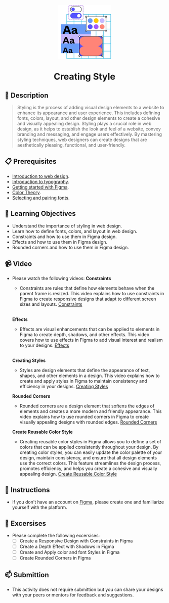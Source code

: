 <div align="center">
    <img src="../images/design_features.webp" alt="Logo" height="170" align="center">
    <h1 align="center">Creating Style</h1>
</div>

## 📝 Description
> Styling is the process of adding visual design elements to a website to enhance its appearance and user experience. This includes defining fonts, colors, layout, and other design elements to create a cohesive and visually appealing design. Styling plays a crucial role in web design, as it helps to establish the look and feel of a website, convey branding and messaging, and engage users effectively. By mastering styling techniques, web designers can create designs that are aesthetically pleasing, functional, and user-friendly.

## 📋 Prerequisites
- [Introduction to web design](./01_web-design-concepts.md).
- [Introduction to typography](./02_typography.md).
- [Getting started with Figma](./03_getting_started_with_Figma.md).
- [Color Theory](./04_color_theory.md).
- [Selecting and pairing fonts](./05_fonts_and_colors.md).

## 🎯 Learning Objectives
- Understand the importance of styling in web design.
- Learn how to define fonts, colors, and layout in web design.
- Constraints and how to use them in Figma design.
- Effects and how to use them in Figma design.
- Rounded corners and how to use them in Figma design.

## 📹 Video

- Please watch the following videos:
    **Constraints**
    - Constraints are rules that define how elements behave when the parent frame is resized. This video explains how to use constraints in Figma to create responsive designs that adapt to different screen sizes and layouts.
    <a href="https://www.youtube.com/watch?v=LHY9cm_2zwU&list=PLXDU_eVOJTx6zk5MDarIs0asNoZqlRG23&index=4" target="_blank">Constraints</a>

    <br>

    **Effects**
    - Effects are visual enhancements that can be applied to elements in Figma to create depth, shadows, and other effects. This video covers how to use effects in Figma to add visual interest and realism to your designs.
    <a href="https://www.youtube.com/watch?v=e1BRH09iwes&list=PLXDU_eVOJTx6zk5MDarIs0asNoZqlRG23&index=6" target="_blank">Effects</a>

    <br>

    **Creating Styles**
    - Styles are design elements that define the appearance of text, shapes, and other elements in a design. This video explains how to create and apply styles in Figma to maintain consistency and efficiency in your designs.
    <a href="https://www.youtube.com/watch?v=gtQ_A3imzsg&list=PLXDU_eVOJTx6zk5MDarIs0asNoZqlRG23&index=8" target="_blank">Creating Styles</a>

    **Rounded Corners**
    - Rounded corners are a design element that softens the edges of elements and creates a more modern and friendly appearance. This video explains how to use rounded corners in Figma to create visually appealing designs with rounded edges.
    <a href="https://www.youtube.com/watch?v=L7dtFGUd-C0&list=PLXDU_eVOJTx6zk5MDarIs0asNoZqlRG23&index=9
    " target="_blank">Rounded Corners</a>

    **Create Reusable Color Style**
    - Creating reusable color styles in Figma allows you to define a set of colors that can be applied consistently throughout your design. By creating color styles, you can easily update the color palette of your design, maintain consistency, and ensure that all design elements use the correct colors. This feature streamlines the design process, promotes efficiency, and helps you create a cohesive and visually appealing design.
    <a href="https://www.youtube.com/watch?v=d01Ql9ZtVnk&t=8s" target="_blank">Create Reusable Color Style</a>
## 🔧 Instructions
- If you don't have an account on [Figma](https://www.figma.com), please create one and familiarize yourself with the platform.

## 🚀 Excersises
- Please complete the following excersises:
    - [ ] Create a Responsive Design with Constraints in Figma
    - [ ] Create a Depth Effect with Shadows in Figma
    - [ ] Create and Apply color and font Styles in Figma
    - [ ] Create Rounded Corners in Figma

## 📫 Submittion
- This activity does not require submittion but you can share your designs with your peers or mentors for feedback and suggestions.

